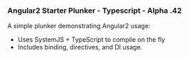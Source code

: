 ### Angular2 Starter Plunker - Typescript - Alpha .42

A simple plunker demonstrating Angular2 usage:
- Uses SystemJS + TypeScript to compile on the fly
- Includes binding, directives, and DI usage.